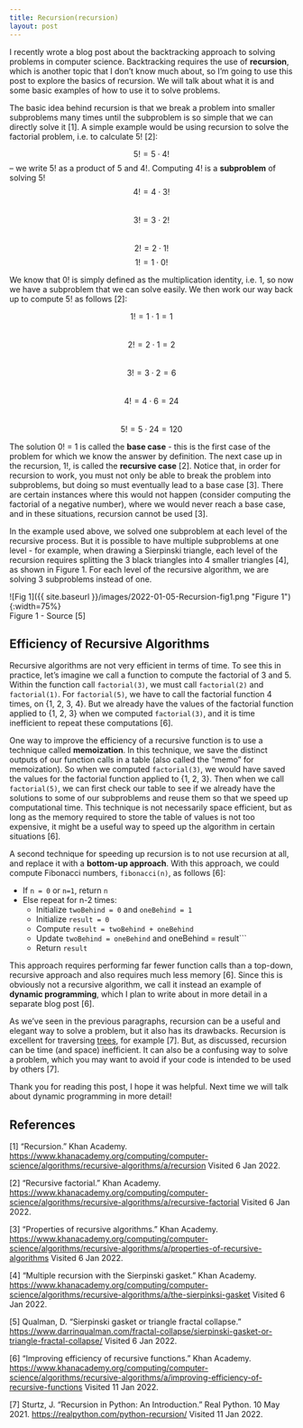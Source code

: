 ```yaml
---
title: Recursion(recursion)
layout: post
---
```


I recently wrote a blog post about the backtracking approach to solving problems in computer science. Backtracking requires the use of **recursion**, which is another topic that I don’t know much about, so I’m going to use this post to explore the basics of recursion. We will talk about what it is and some basic examples of how to use it to solve problems. 

The basic idea behind recursion is that we break a problem into smaller subproblems many times until the subproblem is so simple that we can directly solve it [1]. A simple example would be using recursion to solve the factorial problem, i.e. to calculate 5! [2]:

$$5! = 5 \cdot 4!$$ – we write 5! as a product of 5 and 4!. Computing 4! is a **subproblem** of solving 5!     
$$4! = 4 \cdot 3!$$  
$$3! = 3 \cdot 2!$$  
$$2! = 2 \cdot 1!$$
$$1! = 1 \cdot 0!$$  

We know that 0! is simply defined as the multiplication identity, i.e. 1, so now we have a subproblem that we can solve easily. We then work our way back up to compute 5! as follows [2]: 

$$1! = 1 \cdot 1 = 1$$  
$$2! = 2 \cdot 1 = 2$$  
$$3! = 3 \cdot 2 = 6$$  
$$4! = 4 \cdot 6 = 24$$  
$$5! = 5 \cdot 24 = 120$$  

The solution 0! = 1 is called the **base case** - this is the first case of the problem for which we know the answer by definition. The next case up in the recursion, 1!, is called the **recursive case** [2]. Notice that, in order for recursion to work, you must not only be able to break the problem into subproblems, but doing so must eventually lead to a base case [3]. There are certain instances where this would not happen (consider computing the factorial of a negative number), where we would never reach a base case, and in these situations, recursion cannot be used [3]. 

In the example used above, we solved one subproblem at each level of the recursive process. But it is possible to have multiple subproblems at one level - for example, when drawing a Sierpinski triangle, each level of the recursion requires splitting the 3 black triangles into 4 smaller triangles [4], as shown in Figure 1. For each level of the recursive algorithm, we are solving 3 subproblems instead of one. 

![Fig 1]({{ site.baseurl }}/images/2022-01-05-Recursion-fig1.png "Figure 1"){:width=75%}    
Figure 1 - Source [5]   

## Efficiency of Recursive Algorithms

Recursive algorithms are not very efficient in terms of time. To see this in practice, let’s imagine we call a function to compute the factorial of 3 and 5. Within the function call ```factorial(3)```, we must call ```factorial(2)``` and ```factorial(1)```. For ```factorial(5)```, we have to call the factorial function 4 times, on {1, 2, 3, 4}. But we already have the values of the factorial function applied to {1, 2, 3} when we computed ```factorial(3)```, and it is time inefficient to repeat these computations [6]. 

One way to improve the efficiency of a recursive function is to use a technique called **memoization**. In this technique, we save the distinct outputs of our function calls in a table (also called the “memo” for memoization). So when we computed ```factorial(3)```, we would have saved the values for the factorial function applied to {1, 2, 3}. Then when we call ```factorial(5)```, we can first check our table to see if we already have the solutions to some of our subproblems and reuse them so that we speed up computational time. This technique is not necessarily space efficient, but as long as the memory required to store the table of values is not too expensive, it might be a useful way to speed up the algorithm in certain situations [6]. 

A second technique for speeding up recursion is to not use recursion at all, and replace it with a **bottom-up approach**. With this approach, we could compute Fibonacci numbers, ```fibonacci(n)```, as follows [6]:

* If ```n = 0``` or ```n=1```, return ```n```   
* Else repeat for n-2 times:  
	* Initialize ```twoBehind = 0``` and ```oneBehind = 1```   
	* Initialize ```result = 0```   
	* Compute ```result = twoBehind + oneBehind```   
	* Update ```twoBehind = oneBehind``` and oneBehind = result```   
	* Return ```result```

This approach requires performing far fewer function calls than a top-down, recursive approach and also requires much less memory [6]. Since this is obviously not a recursive algorithm, we call it instead an example of **dynamic programming**, which I plan to write about in more detail in a separate blog post [6]. 

As we’ve seen in the previous paragraphs, recursion can be a useful and elegant way to solve a problem, but it also has its drawbacks. Recursion is excellent for traversing [trees](https://sassafras13.github.io/BinaryTrees/), for example [7]. But, as discussed, recursion can be time (and space) inefficient. It can also be a confusing way to solve a problem, which you may want to avoid if your code is intended to be used by others [7]. 

Thank you for reading this post, I hope it was helpful. Next time we will talk about dynamic programming in more detail!

## References

[1] “Recursion.” Khan Academy. <https://www.khanacademy.org/computing/computer-science/algorithms/recursive-algorithms/a/recursion> Visited 6 Jan 2022. 

[2] “Recursive factorial.” Khan Academy. <https://www.khanacademy.org/computing/computer-science/algorithms/recursive-algorithms/a/recursive-factorial> Visited 6 Jan 2022. 

[3] “Properties of recursive algorithms.” Khan Academy. <https://www.khanacademy.org/computing/computer-science/algorithms/recursive-algorithms/a/properties-of-recursive-algorithms> Visited 6 Jan 2022. 

[4] “Multiple recursion with the Sierpinski gasket.” Khan Academy. <https://www.khanacademy.org/computing/computer-science/algorithms/recursive-algorithms/a/the-sierpinksi-gasket> Visited 6 Jan 2022. 

[5] Qualman, D. “Sierpinski gasket or triangle fractal collapse.” <https://www.darrinqualman.com/fractal-collapse/sierpinski-gasket-or-triangle-fractal-collapse/> Visited 6 Jan 2022. 

[6] “Improving efficiency of recursive functions.” Khan Academy. <https://www.khanacademy.org/computing/computer-science/algorithms/recursive-algorithms/a/improving-efficiency-of-recursive-functions> Visited 11 Jan 2022. 

[7] Sturtz, J. “Recursion in Python: An Introduction.” Real Python. 10 May 2021. <https://realpython.com/python-recursion/> Visited 11 Jan 2022. 

